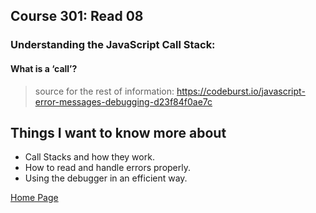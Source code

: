 ## **Course 301: Read 08**


### **Understanding the JavaScript Call Stack:**
#### **What is a ‘call’?**

>source for the rest of information: https://codeburst.io/javascript-error-messages-debugging-d23f84f0ae7c



## Things I want to know more about
+ Call Stacks and how they work.
+ How to read and handle errors properly.
+ Using the debugger in an efficient way.



[Home Page](../README.md)
